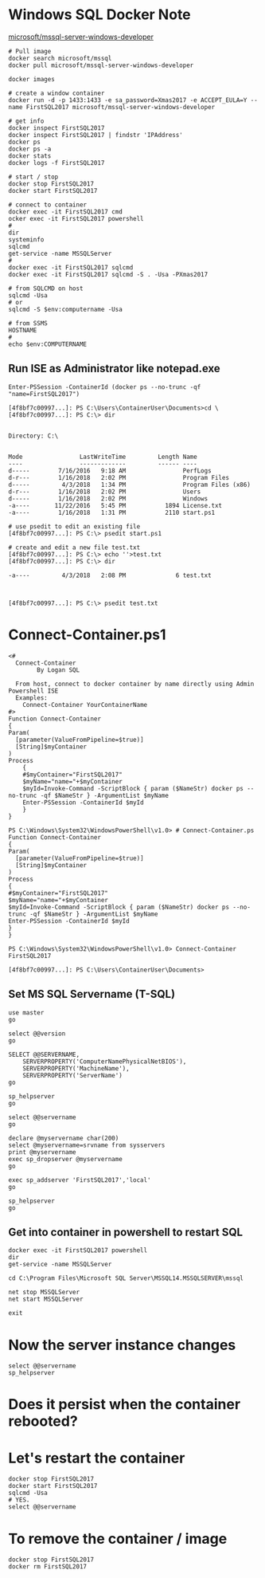# Windows SQL Docker Note

[microsoft/mssql-server-windows-developer](https://hub.docker.com/r/microsoft/mssql-server-windows-developer/)

    # Pull image
    docker search microsoft/mssql
    docker pull microsoft/mssql-server-windows-developer

    docker images

    # create a window container
    docker run -d -p 1433:1433 -e sa_password=Xmas2017 -e ACCEPT_EULA=Y --name FirstSQL2017 microsoft/mssql-server-windows-developer

    # get info
    docker inspect FirstSQL2017 
    docker inspect FirstSQL2017 | findstr 'IPAddress'
    docker ps
    docker ps -a
    docker stats
    docker logs -f FirstSQL2017
    
    # start / stop
    docker stop FirstSQL2017
    docker start FirstSQL2017
    
    # connect to container
    docker exec -it FirstSQL2017 cmd
    ocker exec -it FirstSQL2017 powershell
    # 
    dir
    systeminfo
    sqlcmd
    get-service -name MSSQLServer
    #
    docker exec -it FirstSQL2017 sqlcmd
    docker exec -it FirstSQL2017 sqlcmd -S . -Usa -PXmas2017
    
    # from SQLCMD on host
    sqlcmd -Usa
    # or
    sqlcmd -S $env:computername -Usa
    
    # from SSMS
    HOSTNAME
    #
    echo $env:COMPUTERNAME
    
## Run ISE as Administrator like notepad.exe
    Enter-PSSession -ContainerId (docker ps --no-trunc -qf "name=FirstSQL2017")

    [4f8bf7c00997...]: PS C:\Users\ContainerUser\Documents>cd \
    [4f8bf7c00997...]: PS C:\> dir


    Directory: C:\


    Mode                LastWriteTime         Length Name                                                                                
    ----                -------------         ------ ----                                                                                
    d-----        7/16/2016   9:18 AM                PerfLogs                                                                            
    d-r---        1/16/2018   2:02 PM                Program Files                                                                       
    d-----         4/3/2018   1:34 PM                Program Files (x86)                                                                 
    d-r---        1/16/2018   2:02 PM                Users                                                                               
    d-----        1/16/2018   2:02 PM                Windows                                                                             
    -a----       11/22/2016   5:45 PM           1894 License.txt                                                                         
    -a----        1/16/2018   1:31 PM           2110 start.ps1
    
    # use psedit to edit an existing file
    [4f8bf7c00997...]: PS C:\> psedit start.ps1
    
    # create and edit a new file test.txt
    [4f8bf7c00997...]: PS C:\> echo ''>test.txt
    [4f8bf7c00997...]: PS C:\> dir 
                                                                           
    -a----         4/3/2018   2:08 PM              6 test.txt                                                                            
    
    
    
    [4f8bf7c00997...]: PS C:\> psedit test.txt
    
# Connect-Container.ps1
    <#
      Connect-Container
            By Logan SQL
      
      From host, connect to docker container by name directly using Admin Powershell ISE
      Examples:
        Connect-Container YourContainerName
    #>
    Function Connect-Container
    {
    Param(
      [parameter(ValueFromPipeline=$true)]
      [String]$myContainer
    )
    Process
        {
        #$myContainer="FirstSQL2017"
        $myName="name="+$myContainer
        $myId=Invoke-Command -ScriptBlock { param ($NameStr) docker ps --no-trunc -qf $NameStr } -ArgumentList $myName
        Enter-PSSession -ContainerId $myId
        }
    }
```    
PS C:\Windows\System32\WindowsPowerShell\v1.0> # Connect-Container.ps
Function Connect-Container
{
Param(
  [parameter(ValueFromPipeline=$true)]
  [String]$myContainer
)
Process
{
#$myContainer="FirstSQL2017"
$myName="name="+$myContainer
$myId=Invoke-Command -ScriptBlock { param ($NameStr) docker ps --no-trunc -qf $NameStr } -ArgumentList $myName
Enter-PSSession -ContainerId $myId
}
}

PS C:\Windows\System32\WindowsPowerShell\v1.0> Connect-Container FirstSQL2017

[4f8bf7c00997...]: PS C:\Users\ContainerUser\Documents> 
```
## Set MS SQL Servername (T-SQL)
    use master
    go
    
    select @@version
    go
    
    SELECT @@SERVERNAME,
        SERVERPROPERTY('ComputerNamePhysicalNetBIOS'),
        SERVERPROPERTY('MachineName'),
        SERVERPROPERTY('ServerName')
    go
    
    sp_helpserver
    go
    
    select @@servername
    go
    
    declare @myservername char(200)
    select @myservername=srvname from sysservers
    print @myservername
    exec sp_dropserver @myservername
    go
    
    exec sp_addserver 'FirstSQL2017','local'
    go
    
    sp_helpserver
    go

## Get into container in powershell to restart SQL
    docker exec -it FirstSQL2017 powershell
    dir
    get-service -name MSSQLServer
    
    cd C:\Program Files\Microsoft SQL Server\MSSQL14.MSSQLSERVER\mssql
    
    net stop MSSQLServer
    net start MSSQLServer
    
    exit

# Now the server instance changes
    select @@servername
    sp_helpserver

# Does it persist when the container rebooted?
# Let's restart the container
    docker stop FirstSQL2017
    docker start FirstSQL2017
    sqlcmd -Usa
    # YES.
    select @@servername


# To remove the container / image
    docker stop FirstSQL2017
    docker rm FirstSQL2017
